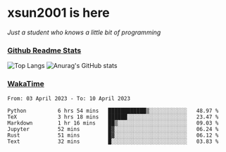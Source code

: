 # xsun2001 is here

*Just a student who knows a little bit of programming*

### [Github Readme Stats](https://github.com/anuraghazra/github-readme-stats)

![Top Langs](https://github-readme-stats.vercel.app/api/top-langs/?username=xsun2001&layout=compact&theme=radical) ![Anurag's GitHub stats](https://github-readme-stats.vercel.app/api?username=xsun2001&show_icons=true&theme=radical)

### [WakaTime](https://wakatime.com)

<!--START_SECTION:waka-->

```text
From: 03 April 2023 - To: 10 April 2023

Python          6 hrs 54 mins   ████████████▒░░░░░░░░░░░░   48.97 %
TeX             3 hrs 18 mins   ██████░░░░░░░░░░░░░░░░░░░   23.47 %
Markdown        1 hr 16 mins    ██▒░░░░░░░░░░░░░░░░░░░░░░   09.03 %
Jupyter         52 mins         █▓░░░░░░░░░░░░░░░░░░░░░░░   06.24 %
Rust            51 mins         █▓░░░░░░░░░░░░░░░░░░░░░░░   06.12 %
Text            32 mins         █░░░░░░░░░░░░░░░░░░░░░░░░   03.83 %
```

<!--END_SECTION:waka-->
